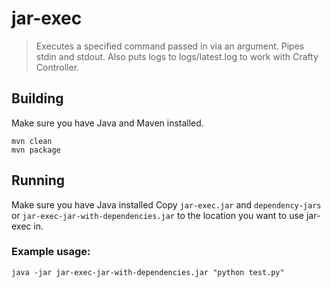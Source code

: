 # jar-exec
> Executes a specified command passed in via an argument. Pipes stdin and stdout. Also puts logs to logs/latest.log to work with Crafty Controller. 

## Building
Make sure you have Java and Maven installed.
```shell
mvn clean
mvn package
```

## Running
Make sure you have Java installed
Copy `jar-exec.jar` and `dependency-jars` or
`jar-exec-jar-with-dependencies.jar` to the location you want to use jar-exec in.

### Example usage:
```shell
java -jar jar-exec-jar-with-dependencies.jar "python test.py"
```